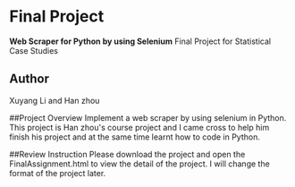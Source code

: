 # Final Project

**Web Scraper for Python by using Selenium**
Final Project for Statistical Case Studies

## Author

Xuyang Li and Han zhou

##Project Overview
Implement a web scraper by using selenium in Python. This project is Han zhou's course project and I came cross to help him finish his project and at the same time learnt how to code in Python.

##Review Instruction
Please download the project and open the FinalAssignment.html to view the detail of the project. I will change the format of the project later.


